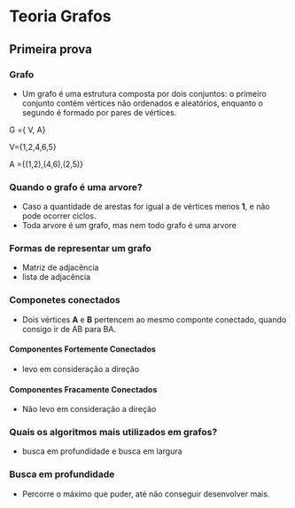 # Teoria Grafos 

## Primeira prova 

### Grafo 
- Um grafo é uma estrutura composta por dois conjuntos: o primeiro conjunto contém vértices não ordenados e aleatórios, enquanto o segundo é formado por pares de vértices. 

G ={ V, A}

V={1,2,4,6,5}

A ={(1,2),(4,6),(2,5)}

### Quando o grafo é uma arvore?

- Caso a quantidade de arestas for igual a de vértices menos **1**, e não pode ocorrer ciclos.
- Toda arvore é um grafo, mas nem todo grafo é uma arvore 

### Formas de representar um grafo

- Matriz de adjacência 
- lista de adjacência 

### Componetes conectados 

- Dois vértices **A** e **B** pertencem ao mesmo componte conectado, quando consigo ir de AB para BA.

#### Componentes Fortemente Conectados

- levo em consideração a direção

#### Componentes Fracamente Conectados

- Não levo em consideração a direção

### Quais os algoritmos mais utilizados em grafos?

- busca em profundidade e busca em largura

### Busca em profundidade 

- Percorre o máximo que puder, até não conseguir desenvolver mais. 
